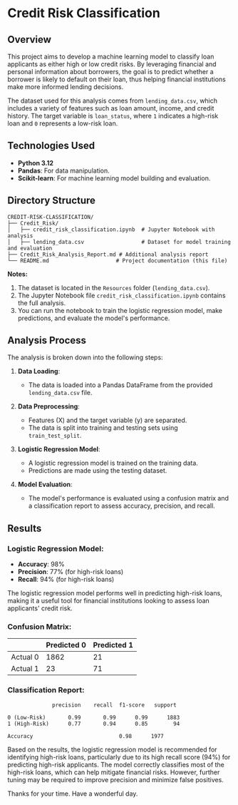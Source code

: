 # Credit Risk Classification

## Overview

This project aims to develop a machine learning model to classify loan applicants as either high or low credit risks. By leveraging financial and personal information about borrowers, the goal is to predict whether a borrower is likely to default on their loan, thus helping financial institutions make more informed lending decisions.

The dataset used for this analysis comes from `lending_data.csv`, which includes a variety of features such as loan amount, income, and credit history. The target variable is `loan_status`, where `1` indicates a high-risk loan and `0` represents a low-risk loan.

## Technologies Used

- **Python 3.12**
- **Pandas**: For data manipulation.
- **Scikit-learn**: For machine learning model building and evaluation.

## Directory Structure
    
    CREDIT-RISK-CLASSIFICATION/
    ├── Credit_Risk/
    │   ├── credit_risk_classification.ipynb  # Jupyter Notebook with analysis
    │   ├── lending_data.csv                  # Dataset for model training and evaluation
    ├── Credit_Risk_Analysis_Report.md # Additional analysis report
    └── README.md                     # Project documentation (this file)

**Notes:**

1. The dataset is located in the `Resources` folder (`lending_data.csv`).
2. The Jupyter Notebook file `credit_risk_classification.ipynb` contains the full analysis.
3. You can run the notebook to train the logistic regression model, make predictions, and evaluate the model's performance.

## Analysis Process

The analysis is broken down into the following steps:

1. **Data Loading**:

    - The data is loaded into a Pandas DataFrame from the provided `lending_data.csv` file.
2. **Data Preprocessing**:

    - Features (X) and the target variable (y) are separated.
    - The data is split into training and testing sets using `train_test_split`.
3. **Logistic Regression Model**:

    - A logistic regression model is trained on the training data.
    - Predictions are made using the testing dataset.
4. **Model Evaluation**:

    - The model's performance is evaluated using a confusion matrix and a classification report to assess accuracy, precision, and recall.

## Results

### Logistic Regression Model:

- **Accuracy**: 98%
- **Precision**: 77% (for high-risk loans)
- **Recall**: 94% (for high-risk loans)

The logistic regression model performs well in predicting high-risk loans, making it a useful tool for financial institutions looking to assess loan applicants' credit risk.

### Confusion Matrix:

|  | Predicted 0 | Predicted 1 | 
| ---- | ---- | ----  |
| Actual 0 | 1862 | 21 | 
| Actual 1 | 23 | 71 | 

### Classification Report:
    
    
    
                  precision    recall  f1-score   support
    
    0 (Low-Risk)       0.99       0.99      0.99      1883
    1 (High-Risk)      0.77       0.94      0.85        94
    
    Accuracy                           0.98      1977
    


Based on the results, the logistic regression model is recommended for identifying high-risk loans, particularly due to its high recall score (94%) for predicting high-risk applicants. The model correctly classifies most of the high-risk loans, which can help mitigate financial risks. However, further tuning may be required to improve precision and minimize false positives.

Thanks for your time. Have a wonderful day.